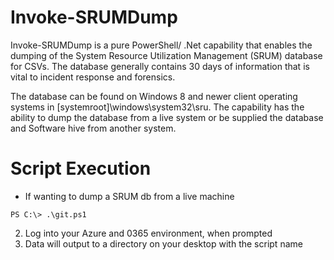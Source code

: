 # Invoke-SRUMDump
Invoke-SRUMDump is a pure PowerShell/ .Net capability that enables the dumping of the System Resource Utilization Management (SRUM) database for CSVs. The database generally contains 30 days of information that is vital to incident response and forensics. 

The database can be found on Windows 8 and newer client operating systems in [systemroot]\windows\system32\sru\. The capability has the ability to dump the database from a live system or be supplied the database and Software hive from another system. 

# Script Execution
* If wanting to dump a SRUM db from a live machine
```
PS C:\> .\git.ps1
```

2. Log into your Azure and 0365 environment, when prompted
3. Data will output to a directory on your desktop with the script name

